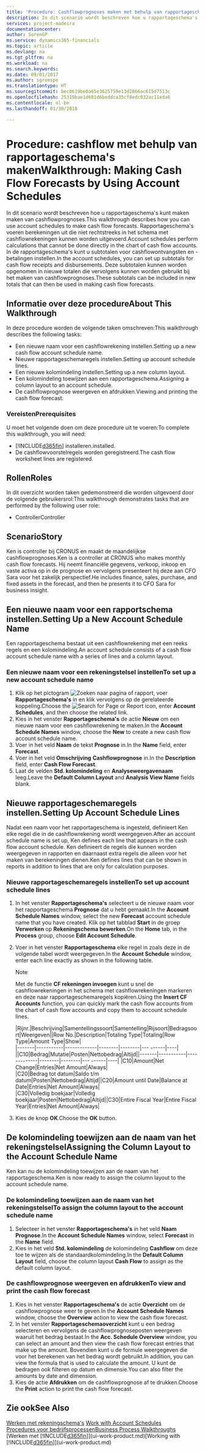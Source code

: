 ```yaml
---
title: 'Procedure: Cashflowprognoses maken met behulp van rapportageschema''s | Microsoft Docs'
description: In dit scenario wordt beschreven hoe u rapportageschema's kunt maken maken van cashflowprognoses. Rapportageschema's voeren berekeningen uit die niet rechtstreeks in het schema met cashflowrekeningen kunnen worden uitgevoerd. In de rapportageschema's kunt u subtotalen voor cashflowontvangsten en -betalingen instellen. Deze subtotalen kunnen worden opgenomen in nieuwe totalen die vervolgens kunnen worden gebruikt bij het maken van cashflowprognoses.
services: project-madeira
documentationcenter: 
author: SorenGP
ms.service: dynamics365-financials
ms.topic: article
ms.devlang: na
ms.tgt_pltfrm: na
ms.workload: na
ms.search.keywords: 
ms.date: 09/01/2017
ms.author: sgroespe
ms.translationtype: HT
ms.sourcegitcommit: bec0619be0a65e3625759e13d2866ac615d7513c
ms.openlocfilehash: 25319bae1d601d6beddca35cf8edc032ac11eda6
ms.contentlocale: nl-be
ms.lasthandoff: 01/30/2018

---
```

# <a name="walkthrough-making-cash-flow-forecasts-by-using-account-schedules"></a><span data-ttu-id="d31ba-106">Procedure: cashflow met behulp van rapportageschema's maken</span><span class="sxs-lookup"><span data-stu-id="d31ba-106">Walkthrough: Making Cash Flow Forecasts by Using Account Schedules</span></span>
<span data-ttu-id="d31ba-107">In dit scenario wordt beschreven hoe u rapportageschema's kunt maken maken van cashflowprognoses.</span><span class="sxs-lookup"><span data-stu-id="d31ba-107">This walkthrough describes how you can use account schedules to make cash flow forecasts.</span></span> <span data-ttu-id="d31ba-108">Rapportageschema's voeren berekeningen uit die niet rechtstreeks in het schema met cashflowrekeningen kunnen worden uitgevoerd.</span><span class="sxs-lookup"><span data-stu-id="d31ba-108">Account schedules perform calculations that cannot be done directly in the chart of cash flow accounts.</span></span> <span data-ttu-id="d31ba-109">In de rapportageschema's kunt u subtotalen voor cashflowontvangsten en -betalingen instellen.</span><span class="sxs-lookup"><span data-stu-id="d31ba-109">In the account schedules, you can set up subtotals for cash flow receipts and disbursements.</span></span> <span data-ttu-id="d31ba-110">Deze subtotalen kunnen worden opgenomen in nieuwe totalen die vervolgens kunnen worden gebruikt bij het maken van cashflowprognoses.</span><span class="sxs-lookup"><span data-stu-id="d31ba-110">These subtotals can be included in new totals that can then be used in making cash flow forecasts.</span></span>  

## <a name="about-this-walkthrough"></a><span data-ttu-id="d31ba-111">Informatie over deze procedure</span><span class="sxs-lookup"><span data-stu-id="d31ba-111">About This Walkthrough</span></span>  
<span data-ttu-id="d31ba-112">In deze procedure worden de volgende taken omschreven:</span><span class="sxs-lookup"><span data-stu-id="d31ba-112">This walkthrough describes the following tasks:</span></span>  

- <span data-ttu-id="d31ba-113">Een nieuwe naam voor een cashflowrekening instellen.</span><span class="sxs-lookup"><span data-stu-id="d31ba-113">Setting up a new cash flow account schedule name.</span></span>  
- <span data-ttu-id="d31ba-114">Nieuwe rapportageschemaregels instellen.</span><span class="sxs-lookup"><span data-stu-id="d31ba-114">Setting up account schedule lines.</span></span>  
- <span data-ttu-id="d31ba-115">Een nieuwe kolomindeling instellen.</span><span class="sxs-lookup"><span data-stu-id="d31ba-115">Setting up a new column layout.</span></span>  
- <span data-ttu-id="d31ba-116">Een kolomindeling toewijzen aan een rapportageschema.</span><span class="sxs-lookup"><span data-stu-id="d31ba-116">Assigning a column layout to an account schedule.</span></span>  
- <span data-ttu-id="d31ba-117">De cashflowprognose weergeven en afdrukken.</span><span class="sxs-lookup"><span data-stu-id="d31ba-117">Viewing and printing the cash flow forecast.</span></span>  

### <a name="prerequisites"></a><span data-ttu-id="d31ba-118">Vereisten</span><span class="sxs-lookup"><span data-stu-id="d31ba-118">Prerequisites</span></span>  
<span data-ttu-id="d31ba-119">U moet het volgende doen om deze procedure uit te voeren:</span><span class="sxs-lookup"><span data-stu-id="d31ba-119">To complete this walkthrough, you will need:</span></span>  

- [!INCLUDE[d365fin](includes/d365fin_md.md)] <span data-ttu-id="d31ba-120"> installeren.</span><span class="sxs-lookup"><span data-stu-id="d31ba-120">installed.</span></span>  
- <span data-ttu-id="d31ba-121">De cashflowvoorstelregels worden geregistreerd.</span><span class="sxs-lookup"><span data-stu-id="d31ba-121">The cash flow worksheet lines are registered.</span></span>  

## <a name="roles"></a><span data-ttu-id="d31ba-122">Rollen</span><span class="sxs-lookup"><span data-stu-id="d31ba-122">Roles</span></span>  
<span data-ttu-id="d31ba-123">In dit overzicht worden taken gedemonstreerd die worden uitgevoerd door de volgende gebruikersrol:</span><span class="sxs-lookup"><span data-stu-id="d31ba-123">This walkthrough demonstrates tasks that are performed by the following user role:</span></span>  

- <span data-ttu-id="d31ba-124">Controller</span><span class="sxs-lookup"><span data-stu-id="d31ba-124">Controller</span></span>  

## <a name="story"></a><span data-ttu-id="d31ba-125">Scenario</span><span class="sxs-lookup"><span data-stu-id="d31ba-125">Story</span></span>  
<span data-ttu-id="d31ba-126">Ken is controller bij CRONUS en maakt de maandelijkse cashflowprognoses.</span><span class="sxs-lookup"><span data-stu-id="d31ba-126">Ken is a controller at CRONUS who makes monthly cash flow forecasts.</span></span> <span data-ttu-id="d31ba-127">Hij neemt financiële gegevens, verkoop, inkoop en vaste activa op in de prognose en vervolgens presenteert hij deze aan CFO Sara voor het zakelijk perspectief.</span><span class="sxs-lookup"><span data-stu-id="d31ba-127">He includes finance, sales, purchase, and fixed assets in the forecast, and then he presents it to CFO Sara for business insight.</span></span>  

## <a name="setting-up-a-new-account-schedule-name"></a><span data-ttu-id="d31ba-128">Een nieuwe naam voor een rapportschema instellen.</span><span class="sxs-lookup"><span data-stu-id="d31ba-128">Setting Up a New Account Schedule Name</span></span>  
<span data-ttu-id="d31ba-129">Een rapportageschema bestaat uit een cashflowrekening met een reeks regels en een kolomindeling.</span><span class="sxs-lookup"><span data-stu-id="d31ba-129">An account schedule consists of a cash flow account schedule name with a series of lines and a column layout.</span></span>  

### <a name="to-set-up-a-new-account-schedule-name"></a><span data-ttu-id="d31ba-130">Een nieuwe naam voor een rekeningstelsel instellen</span><span class="sxs-lookup"><span data-stu-id="d31ba-130">To set up a new account schedule name</span></span>  

1.  <span data-ttu-id="d31ba-131">Klik op het pictogram ![Zoeken naar pagina of rapport](media/ui-search/search_small.png "pictogram Zoeken naar pagina of rapport"), voer **Rapportageschema's** in en klik vervolgens op de gerelateerde koppeling.</span><span class="sxs-lookup"><span data-stu-id="d31ba-131">Choose the ![Search for Page or Report](media/ui-search/search_small.png "Search for Page or Report icon") icon, enter **Account Schedules**, and then choose the related link.</span></span>  
2.  <span data-ttu-id="d31ba-132">Kies in het venster **Rapportageschema's** de actie **Nieuw** om een nieuwe naam voor een cashflowrekening te maken.</span><span class="sxs-lookup"><span data-stu-id="d31ba-132">In the **Account Schedule Names** window, choose the **New** to create a new cash flow account schedule name.</span></span>  
3.  <span data-ttu-id="d31ba-133">Voer in het veld **Naam** de tekst **Prognose** in.</span><span class="sxs-lookup"><span data-stu-id="d31ba-133">In the **Name** field, enter **Forecast**.</span></span>  
4.  <span data-ttu-id="d31ba-134">Voer in het veld **Omschrijving** **Cashflowprognose** in.</span><span class="sxs-lookup"><span data-stu-id="d31ba-134">In the **Description** field, enter **Cash Flow Forecast**.</span></span>  
5.  <span data-ttu-id="d31ba-135">Laat de velden **Std. kolomindeling** en **Analyseweergavenaam** leeg.</span><span class="sxs-lookup"><span data-stu-id="d31ba-135">Leave the **Default Column Layout** and **Analysis View Name** fields blank.</span></span>  

## <a name="setting-up-account-schedule-lines"></a><span data-ttu-id="d31ba-136">Nieuwe rapportageschemaregels instellen.</span><span class="sxs-lookup"><span data-stu-id="d31ba-136">Setting Up Account Schedule Lines</span></span>  
<span data-ttu-id="d31ba-137">Nadat een naam voor het rapportageschema is ingesteld, definieert Ken elke regel die in de cashflowrekening wordt weergegeven.</span><span class="sxs-lookup"><span data-stu-id="d31ba-137">After an account schedule name is set up, Ken defines each line that appears in the cash flow account schedule.</span></span> <span data-ttu-id="d31ba-138">Ken definieert de regels die kunnen worden weergegeven in rapporten en daarnaast extra regels die alleen voor het maken van berekeningen dienen.</span><span class="sxs-lookup"><span data-stu-id="d31ba-138">Ken defines lines that can be shown in reports in addition to lines that are only for calculation purposes.</span></span>  

### <a name="to-set-up-account-schedule-lines"></a><span data-ttu-id="d31ba-139">Nieuwe rapportageschemaregels instellen</span><span class="sxs-lookup"><span data-stu-id="d31ba-139">To set up account schedule lines</span></span>  

1.  <span data-ttu-id="d31ba-140">In het venster **Rapportageschema's** selecteert u de nieuwe naam voor het rapportageschema **Prognose** dat u hebt gemaakt.</span><span class="sxs-lookup"><span data-stu-id="d31ba-140">In the **Account Schedule Names** window, select the new **Forecast** account schedule name that you have created.</span></span> <span data-ttu-id="d31ba-141">Klik op het tabblad **Start** in de groep **Verwerken** op **Rekeningschema bewerken**.</span><span class="sxs-lookup"><span data-stu-id="d31ba-141">On the **Home** tab, in the **Process** group, choose **Edit Account Schedule**.</span></span>  
2.  <span data-ttu-id="d31ba-142">Voer in het venster **Rapportageschema** elke regel in zoals deze in de volgende tabel wordt weergegeven.</span><span class="sxs-lookup"><span data-stu-id="d31ba-142">In the **Account Schedule** window, enter each line exactly as shown in the following table.</span></span>  

    > [!NOTE]  
    >  <span data-ttu-id="d31ba-143">Met de functie **CF rekeningen invoegen** kunt u snel de cashflowrekeningen in het schema met cashflowrekeningen markeren en deze naar rapportageschemaregels kopiëren.</span><span class="sxs-lookup"><span data-stu-id="d31ba-143">Using the **Insert CF Accounts** function, you can quickly mark the cash flow accounts from the chart of cash flow accounts and copy them to account schedule lines.</span></span>  

    <span data-ttu-id="d31ba-144">|Rijnr.|Beschrijving|Samentellingssoort|Samentelling|Rijsoort|Bedragsoort|Weergeven|</span><span class="sxs-lookup"><span data-stu-id="d31ba-144">|Row No.|Description|Totaling Type|Totaling|Row Type|Amount Type|Show|</span></span>  
    <span data-ttu-id="d31ba-145">|-------|-----------|-------------|--------|--------|---  ------|----| ||C10|Bedrag|Mutatie|Posten|Nettobedrag|Altijd|</span><span class="sxs-lookup"><span data-stu-id="d31ba-145">|-------|-----------|-------------|--------|--------|---  ------|----| |C10|Amount|Net Change|Entries|Net Amount|Always|</span></span>  
    <span data-ttu-id="d31ba-146">|C20|Bedrag tot datum|Saldo t/m datum|Posten|Nettobedrag|Altijd|</span><span class="sxs-lookup"><span data-stu-id="d31ba-146">|C20|Amount until Date|Balance at Date|Entries|Net Amount|Always|</span></span>  
    <span data-ttu-id="d31ba-147">|C30|Volledig boekjaar|Volledig boekjaar|Posten|Nettobedrag|Altijd|</span><span class="sxs-lookup"><span data-stu-id="d31ba-147">|C30|Entire Fiscal Year|Entire Fiscal Year|Entries|Net Amount|Always|</span></span>  

4.  <span data-ttu-id="d31ba-148">Kies de knop **OK**.</span><span class="sxs-lookup"><span data-stu-id="d31ba-148">Choose the **OK** button.</span></span>  

## <a name="assigning-the-column-layout-to-the-account-schedule-name"></a><span data-ttu-id="d31ba-149">De kolomindeling toewijzen aan de naam van het rekeningstelsel</span><span class="sxs-lookup"><span data-stu-id="d31ba-149">Assigning the Column Layout to the Account Schedule Name</span></span>  
<span data-ttu-id="d31ba-150">Ken kan nu de kolomindeling toewijzen aan de naam van het rapportageschema.</span><span class="sxs-lookup"><span data-stu-id="d31ba-150">Ken is now ready to assign the column layout to the account schedule name.</span></span>  

### <a name="to-assign-the-column-layout-to-the-account-schedule-name"></a><span data-ttu-id="d31ba-151">De kolomindeling toewijzen aan de naam van het rekeningstelsel</span><span class="sxs-lookup"><span data-stu-id="d31ba-151">To assign the column layout to the account schedule name</span></span>  

1.  <span data-ttu-id="d31ba-152">Selecteer in het venster **Rapportageschema's** in het veld **Naam** **Prognose**.</span><span class="sxs-lookup"><span data-stu-id="d31ba-152">In the **Account Schedule Names** window, select **Forecast** in the **Name** field.</span></span>  
2.  <span data-ttu-id="d31ba-153">Kies in het veld **Std. kolomindeling** de kolomindeling **Cashflow** om deze toe te wijzen als de standaardkolomindeling.</span><span class="sxs-lookup"><span data-stu-id="d31ba-153">In the **Default Column Layout** field, choose the column layout **Cash Flow** to assign as the default column layout.</span></span>  

### <a name="to-view-and-print-the-cash-flow-forecast"></a><span data-ttu-id="d31ba-154">De cashflowprognose weergeven en afdrukken</span><span class="sxs-lookup"><span data-stu-id="d31ba-154">To view and print the cash flow forecast</span></span>  
1.  <span data-ttu-id="d31ba-155">Kies in het venster **Rapportageschema's** de actie **Overzicht** om de cashflowprognose weer te geven.</span><span class="sxs-lookup"><span data-stu-id="d31ba-155">In the **Account Schedule Names** window, choose the **Overview** action to view the cash flow forecast.</span></span>  
2.  <span data-ttu-id="d31ba-156">In het venster **Rapportageschemaoverzicht** kunt u een bedrag selecteren en vervolgens de cashflowprognoseposten weergeven waaruit het bedrag bestaat.</span><span class="sxs-lookup"><span data-stu-id="d31ba-156">In the **Acc. Schedule Overview** window, you can select an amount and then view the cash flow forecast entries that make up the amount.</span></span> <span data-ttu-id="d31ba-157">Bovendien kunt u de formule weergegeven die voor het berekenen van het bedrag wordt gebruikt.</span><span class="sxs-lookup"><span data-stu-id="d31ba-157">In addition, you can view the formula that is used to calculate the amount.</span></span> <span data-ttu-id="d31ba-158">U kunt de bedragen ook filteren op datum en dimensie.</span><span class="sxs-lookup"><span data-stu-id="d31ba-158">You can also filter the amounts by date and dimension.</span></span>  
3.  <span data-ttu-id="d31ba-159">Kies de actie **Afdrukken** om de cashflowprognose af te drukken.</span><span class="sxs-lookup"><span data-stu-id="d31ba-159">Choose the **Print** action to print the cash flow forecast.</span></span>  

## <a name="see-also"></a><span data-ttu-id="d31ba-160">Zie ook</span><span class="sxs-lookup"><span data-stu-id="d31ba-160">See Also</span></span>  
 <span data-ttu-id="d31ba-161">[Werken met rekeningschema's](bi-how-work-account-schedule.md) </span><span class="sxs-lookup"><span data-stu-id="d31ba-161">[Work with Account Schedules](bi-how-work-account-schedule.md) </span></span>  
 [<span data-ttu-id="d31ba-162">Procedures voor bedrijfsprocessen</span><span class="sxs-lookup"><span data-stu-id="d31ba-162">Business Process Walkthroughs</span></span>](walkthrough-business-process-walkthroughs.md)  
 <span data-ttu-id="d31ba-163">[Werken met [!INCLUDE[d365fin](includes/d365fin_md.md)]](ui-work-product.md)</span><span class="sxs-lookup"><span data-stu-id="d31ba-163">[Working with [!INCLUDE[d365fin](includes/d365fin_md.md)]](ui-work-product.md)</span></span>

